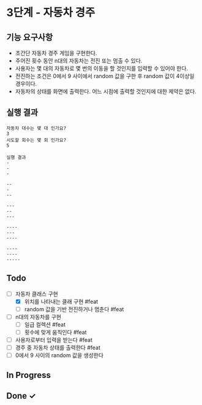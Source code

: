 # 3단계 - 자동차 경주

## 기능 요구사항
* 초간단 자동차 경주 게임을 구현한다.
* 주어진 횟수 동안 n대의 자동차는 전진 또는 멈출 수 있다.
* 사용자는 몇 대의 자동차로 몇 번의 이동을 할 것인지를 입력할 수 있어야 한다.
* 전진하는 조건은 0에서 9 사이에서 random 값을 구한 후 random 값이 4이상일 경우이다.
* 자동차의 상태를 화면에 출력한다. 어느 시점에 출력할 것인지에 대한 제약은 없다.

## 실행 결과
```
자동차 대수는 몇 대 인가요?
3
시도할 회수는 몇 회 인가요?
5

실행 결과
-
-
-

--
-
--

---
--
---

----
---
----

----
----
-----
```

## Todo
- [ ] 자동차 클래스 구현
  - [x] 위치를 나타내는 클래 구현 #feat
  - [ ] random 값을 기반 전진하거나 멈춘다 #feat
- [ ] n대의 자동차를 구현
  - [ ] 일급 컬렉션 #feat
  - [ ] 횟수에 맞게 움직인다 #feat
- [ ] 사용자로부터 입력을 받는다 #feat
- [ ] 경주 중 자동차 상태를 출력한다 #feat
- [ ] 0에서 9 사이의 random 값을 생성한다

## In Progress

## Done ✓
